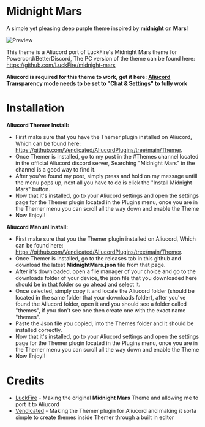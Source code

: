 
# Midnight Mars
A simple yet pleasing deep purple theme inspired by **midnight** on **Mars**!

![Preview](https://user-images.githubusercontent.com/95070196/143621432-706d758a-98da-4ac0-a98e-188ef241d03b.png)

This theme is a Aliucord port of LuckFire's Midnight Mars theme for Powercord/BetterDiscord,
The PC version of the theme can be found here: https://github.com/LuckFire/midnight-mars

**Aliucord is required for this theme to work, get it here: [Aliucord](https://github.com/Aliucord/Aliucord)** <br />
**Transparency mode needs to be set to "Chat & Settings" to fully work**

# Installation

**Aliucord Themer Install:**

* First make sure that you have the Themer plugin installed on Aliucord, 
Which can be found here: https://github.com/Vendicated/AliucordPlugins/tree/main/Themer.
* Once Themer is installed, go to my post in the #Themes channel located in the official Aliucord discord server, Searching "Midnight Mars" in the channel is a good way to find it.
* After you've found my post, simply press and hold on my message untill the menu pops up, next all you have to do is click the "Install Midnight Mars" button.
* Now that it's installed, go to your Aliucord settings and open the settings page for the Themer plugin located in the Plugins menu, once you are in the Themer menu you can scroll all the way down and enable the Theme
* Now Enjoy!!


**Aliucord Manual Install:**

* First make sure that you the Themer plugin installed on Aliucord, 
Which can be found here: https://github.com/Vendicated/AliucordPlugins/tree/main/Themer.
* Once Themer is installed, go to the releases tab in this github and download the latest **MidnightMars.json** file from that page.
* After it's downloaded, open a file manager of your choice and go to the downloads folder of your device, the json file that you downloaded here should be in that folder so go ahead and select it.
* Once selected, simply copy it and locate the Aliucord folder (should be located in the same folder that your downloads folder), after you've found the Aliucord folder, open it and you should see a folder called "themes", if you don't see one then create one with the exact name "themes".
* Paste the Json file you copied, into the Themes folder and it should be installed correctly.
* Now that it's installed, go to your Aliucord settings and open the settings page for the Themer plugin located in the Plugins menu, once you are in the Themer menu you can scroll all the way down and enable the Theme
* Now Enjoy!!


# Credits

* [LuckFire](https://github.com/LuckFire) - Making the original **Midnight Mars** Theme and allowing me to port it to Aliucord
* [Vendicated](https://github.com/Vendicated) - Making the Themer plugin for Aliucord and making it sorta simple to create themes inside Themer through a built in editor
